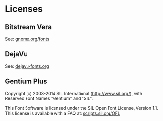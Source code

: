 # Licenses

## Bitstream Vera

See: [gnome.org/fonts](https://www.gnome.org/fonts/#Final_Bitstream_Vera_Fonts)

## DejaVu

See: [dejavu-fonts.org](http://dejavu-fonts.org/wiki/License)

## Gentium Plus

Copyright (c) 2003-2014 SIL International (http://www.sil.org/), with Reserved Font Names "Gentium" and "SIL".

This Font Software is licensed under the SIL Open Font License, Version 1.1.
This license is available with a FAQ at: [scripts.sil.org/OFL](http://scripts.sil.org/OFL)